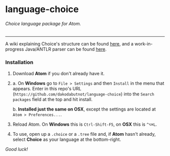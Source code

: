 # language-choice
###### Choice language package for Atom.

---

A wiki explaining Choice's structure can be found [here](https://github.com/dakodabutnot/choice), and a work-in-progress Java/ANTLR parser can be found [here](https://github.com/dakodabutnot/choice-antlr-java).

### Installation

1. Download **Atom** if you don't already have it.
2. 
    a. On **Windows** go to `File > Settings` and then  `Install` in the menu that appears. Enter in this repo's URL (`https://github.com/dakodabutnot/language-choice`) into the `Search packages` field at the top and hit install.
  
    b. **Installed just the same on OSX**, except the settings are located at `Atom > Preferences...`.
    
3. Reload Atom. On **Windows** this is `Ctrl-Shift-F5`, on **OSX** this is `^⌥⌘L`.

4. To use, open up a `.choice` or a `.tree` file and, if **Atom** hasn't already, select **Choice** as your language at the bottom-right.

_Good luck!_
